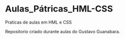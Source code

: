 # Aulas_Pátricas_HML-CSS
 Praticas de aulas em HML e CSS

Repositorio criado durante aulas do Gustavo Guanabara.